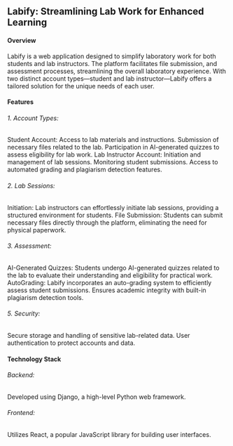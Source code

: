 ## Labify: Streamlining Lab Work for Enhanced Learning
#### Overview
Labify is a web application designed to simplify laboratory work for both students and lab instructors. The platform facilitates file submission, and assessment processes, streamlining the overall laboratory experience. With two distinct account types—student and lab instructor—Labify offers a tailored solution for the unique needs of each user.

#### Features
###### 1. Account Types:
Student Account:
Access to lab materials and instructions.
Submission of necessary files related to the lab.
Participation in AI-generated quizzes to assess eligibility for lab work.
Lab Instructor Account:
Initiation and management of lab sessions.
Monitoring student submissions.
Access to automated grading and plagiarism detection features.
###### 2. Lab Sessions:
Initiation:
Lab instructors can effortlessly initiate lab sessions, providing a structured environment for students.
File Submission:
Students can submit necessary files directly through the platform, eliminating the need for physical paperwork.
###### 3. Assessment:
AI-Generated Quizzes:
Students undergo AI-generated quizzes related to the lab to evaluate their understanding and eligibility for practical work.
AutoGrading:
Labify incorporates an auto-grading system to efficiently assess student submissions.
Ensures academic integrity with built-in plagiarism detection tools.
###### 5. Security:
Secure storage and handling of sensitive lab-related data.
User authentication to protect accounts and data.
#### Technology Stack
###### Backend:
Developed using Django, a high-level Python web framework.
###### Frontend:
Utilizes React, a popular JavaScript library for building user interfaces.

